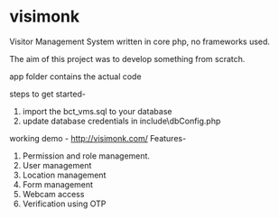 # visimonk
Visitor Management System written in core php, no frameworks used.

The aim of this project was to develop something from scratch.

app folder contains the actual code

steps to get started-
1. import the bct_vms.sql to your database
2. update database credentials in include\dbConfig.php

working demo - http://visimonk.com/
Features-
1. Permission and role management.
2. User management
3. Location management
4. Form management
5. Webcam access
6. Verification using OTP
